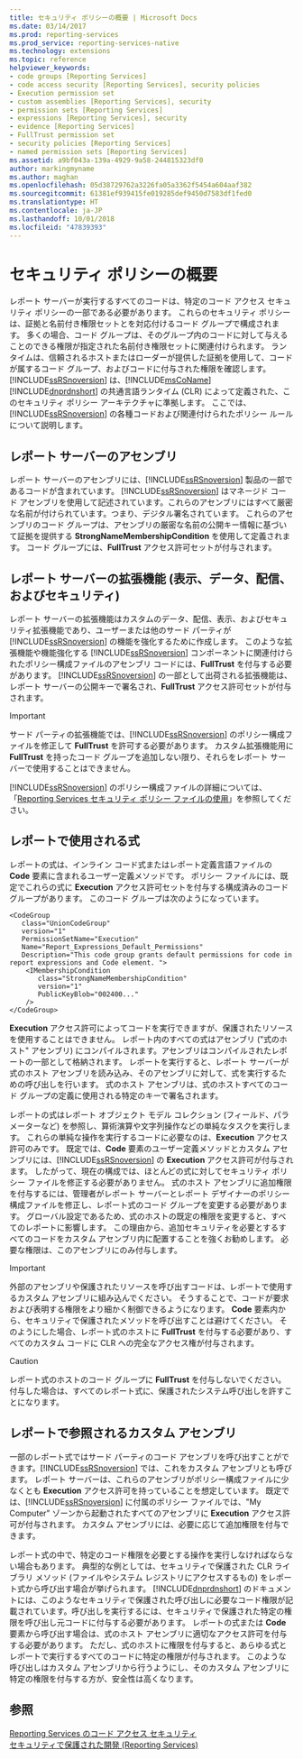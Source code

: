 ```yaml
---
title: セキュリティ ポリシーの概要 | Microsoft Docs
ms.date: 03/14/2017
ms.prod: reporting-services
ms.prod_service: reporting-services-native
ms.technology: extensions
ms.topic: reference
helpviewer_keywords:
- code groups [Reporting Services]
- code access security [Reporting Services], security policies
- Execution permission set
- custom assemblies [Reporting Services], security
- permission sets [Reporting Services]
- expressions [Reporting Services], security
- evidence [Reporting Services]
- FullTrust permission set
- security policies [Reporting Services]
- named permission sets [Reporting Services]
ms.assetid: a9bf043a-139a-4929-9a58-244815323df0
author: markingmyname
ms.author: maghan
ms.openlocfilehash: 05d38729762a3226fa05a3362f5454a604aaf382
ms.sourcegitcommit: 61381ef939415fe019285def9450d7583df1fed0
ms.translationtype: HT
ms.contentlocale: ja-JP
ms.lasthandoff: 10/01/2018
ms.locfileid: "47839393"
---
```

# <a name="understanding-security-policies"></a>セキュリティ ポリシーの概要
  レポート サーバーが実行するすべてのコードは、特定のコード アクセス セキュリティ ポリシーの一部である必要があります。 これらのセキュリティ ポリシーは、証拠と名前付き権限セットとを対応付けるコード グループで構成されます。 多くの場合、コード グループは、そのグループ内のコードに対して与えることのできる権限が指定された名前付き権限セットに関連付けられます。 ランタイムは、信頼されるホストまたはローダーが提供した証拠を使用して、コードが属するコード グループ、およびコードに付与された権限を確認します。 [!INCLUDE[ssRSnoversion](../../../includes/ssrsnoversion-md.md)] は、[!INCLUDE[msCoName](../../../includes/msconame-md.md)] [!INCLUDE[dnprdnshort](../../../includes/dnprdnshort-md.md)] の共通言語ランタイム (CLR) によって定義された、このセキュリティ ポリシー アーキテクチャに準拠します。 ここでは、[!INCLUDE[ssRSnoversion](../../../includes/ssrsnoversion-md.md)] の各種コードおよび関連付けられたポリシー ルールについて説明します。  
  
## <a name="report-server-assemblies"></a>レポート サーバーのアセンブリ  
 レポート サーバーのアセンブリには、[!INCLUDE[ssRSnoversion](../../../includes/ssrsnoversion-md.md)] 製品の一部であるコードが含まれています。 [!INCLUDE[ssRSnoversion](../../../includes/ssrsnoversion-md.md)] はマネージド コード アセンブリを使用して記述されています。これらのアセンブリにはすべて厳密な名前が付けられています。つまり、デジタル署名されています。 これらのアセンブリのコード グループは、アセンブリの厳密な名前の公開キー情報に基づいて証拠を提供する **StrongNameMembershipCondition** を使用して定義されます。 コード グループには、**FullTrust** アクセス許可セットが付与されます。  
  
## <a name="report-server-extensions-rendering-data-delivery-and-security"></a>レポート サーバーの拡張機能 (表示、データ、配信、およびセキュリティ)  
 レポート サーバーの拡張機能はカスタムのデータ、配信、表示、およびセキュリティ拡張機能であり、ユーザーまたは他のサード パーティが [!INCLUDE[ssRSnoversion](../../../includes/ssrsnoversion-md.md)] の機能を強化するために作成します。 このような拡張機能や機能強化する [!INCLUDE[ssRSnoversion](../../../includes/ssrsnoversion-md.md)] コンポーネントに関連付けられたポリシー構成ファイルのアセンブリ コードには、**FullTrust** を付与する必要があります。 [!INCLUDE[ssRSnoversion](../../../includes/ssrsnoversion-md.md)] の一部として出荷される拡張機能は、レポート サーバーの公開キーで署名され、**FullTrust** アクセス許可セットが付与されます。  
  
> [!IMPORTANT]  
>  サード パーティの拡張機能では、[!INCLUDE[ssRSnoversion](../../../includes/ssrsnoversion-md.md)] のポリシー構成ファイルを修正して **FullTrust** を許可する必要があります。 カスタム拡張機能用に **FullTrust** を持ったコード グループを追加しない限り、それらをレポート サーバーで使用することはできません。  
  
 [!INCLUDE[ssRSnoversion](../../../includes/ssrsnoversion-md.md)] のポリシー構成ファイルの詳細については、「[Reporting Services セキュリティ ポリシー ファイルの使用](../../../reporting-services/extensions/secure-development/using-reporting-services-security-policy-files.md)」を参照してください。  
  
## <a name="expressions-used-in-reports"></a>レポートで使用される式  
 レポートの式は、インライン コード式またはレポート定義言語ファイルの **Code** 要素に含まれるユーザー定義メソッドです。 ポリシー ファイルには、既定でこれらの式に **Execution** アクセス許可セットを付与する構成済みのコード グループがあります。 このコード グループは次のようになっています。  
  
```  
<CodeGroup  
   class="UnionCodeGroup"  
   version="1"  
   PermissionSetName="Execution"  
   Name="Report_Expressions_Default_Permissions"  
   Description="This code group grants default permissions for code in report expressions and Code element. ">  
    <IMembershipCondition  
       class="StrongNameMembershipCondition"  
       version="1"  
       PublicKeyBlob="002400..."  
    />  
</CodeGroup>  
```  
  
 **Execution** アクセス許可によってコードを実行できますが、保護されたリソースを使用することはできません。 レポート内のすべての式はアセンブリ ("式のホスト" アセンブリ) にコンパイルされます。アセンブリはコンパイルされたレポートの一部として格納されます。 レポートを実行すると、レポート サーバーが式のホスト アセンブリを読み込み、そのアセンブリに対して、式を実行するための呼び出しを行います。 式のホスト アセンブリは、式のホストすべてのコード グループの定義に使用される特定のキーで署名されます。  
  
 レポートの式はレポート オブジェクト モデル コレクション (フィールド、パラメーターなど) を参照し、算術演算や文字列操作などの単純なタスクを実行します。 これらの単純な操作を実行するコードに必要なのは、**Execution** アクセス許可のみです。 既定では、**Code** 要素のユーザー定義メソッドとカスタム アセンブリには、[!INCLUDE[ssRSnoversion](../../../includes/ssrsnoversion-md.md)] の **Execution** アクセス許可が付与されます。 したがって、現在の構成では、ほとんどの式に対してセキュリティ ポリシー ファイルを修正する必要がありません。 式のホスト アセンブリに追加権限を付与するには、管理者がレポート サーバーとレポート デザイナーのポリシー構成ファイルを修正し、レポート式のコード グループを変更する必要があります。 グローバル設定であるため、式のホストの既定の権限を変更すると、すべてのレポートに影響します。 この理由から、追加セキュリティを必要とするすべてのコードをカスタム アセンブリ内に配置することを強くお勧めします。 必要な権限は、このアセンブリにのみ付与します。  
  
> [!IMPORTANT]  
>  外部のアセンブリや保護されたリソースを呼び出すコードは、レポートで使用するカスタム アセンブリに組み込んでください。 そうすることで、コードが要求および表明する権限をより細かく制御できるようになります。 **Code** 要素内から、セキュリティで保護されたメソッドを呼び出すことは避けてください。 そのようにした場合、レポート式のホストに **FullTrust** を付与する必要があり、すべてのカスタム コードに CLR への完全なアクセス権が付与されます。  
  
> [!CAUTION]  
>  レポート式のホストのコード グループに **FullTrust** を付与しないでください。 付与した場合は、すべてのレポート式に、保護されたシステム呼び出しを許すことになります。  
  
## <a name="custom-assemblies-referenced-in-reports"></a>レポートで参照されるカスタム アセンブリ  
 一部のレポート式ではサード パーティのコード アセンブリを呼び出すことができます。[!INCLUDE[ssRSnoversion](../../../includes/ssrsnoversion-md.md)] では、これをカスタム アセンブリとも呼びます。 レポート サーバーは、これらのアセンブリがポリシー構成ファイルに少なくとも **Execution** アクセス許可を持っていることを想定しています。 既定では、[!INCLUDE[ssRSnoversion](../../../includes/ssrsnoversion-md.md)] に付属のポリシー ファイルでは、"My Computer" ゾーンから起動されたすべてのアセンブリに **Execution** アクセス許可が付与されます。 カスタム アセンブリには、必要に応じて追加権限を付与できます。  
  
 レポート式の中で、特定のコード権限を必要とする操作を実行しなければならない場合もあります。 典型的な例としては、セキュリティで保護された CLR ライブラリ メソッド (ファイルやシステム レジストリにアクセスするもの) をレポート式から呼び出す場合が挙げられます。 [!INCLUDE[dnprdnshort](../../../includes/dnprdnshort-md.md)] のドキュメントには、このようなセキュリティで保護された呼び出しに必要なコード権限が記載されています。呼び出しを実行するには、セキュリティで保護された特定の権限を呼び出し元コードに付与する必要があります。 レポートの式または **Code** 要素から呼び出す場合は、式のホスト アセンブリに適切なアクセス許可を付与する必要があります。 ただし、式のホストに権限を付与すると、あらゆる式とレポートで実行するすべてのコードに特定の権限が付与されます。 このような呼び出しはカスタム アセンブリから行うようにし、そのカスタム アセンブリに特定の権限を付与する方が、安全性は高くなります。  
  
## <a name="see-also"></a>参照  
 [Reporting Services のコード アクセス セキュリティ](../../../reporting-services/extensions/secure-development/code-access-security-in-reporting-services.md)   
 [セキュリティで保護された開発 &#40;Reporting Services&#41;](../../../reporting-services/extensions/secure-development/secure-development-reporting-services.md)  
  
  
